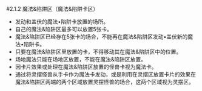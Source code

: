 #2.1.2        魔法&陷阱区（魔法&陷阱卡区）
* 发动和盖伏的魔法•陷阱卡放置的场所。
* 自己的魔法&陷阱区最多可以放置5张卡。
* 魔法&陷阱区已经存在5张卡的场合，不能再在魔法&陷阱区发动•盖伏新的魔法•陷阱卡。
* 只要在魔法&陷阱区里放置的卡，不得移动其在魔法&陷阱区中的位置。
* 场地魔法只能在场地区放置，不能在魔法&陷阱区放置。
* 因卡片效果或处理在魔法&陷阱区放置的怪兽卡视为魔法卡。
* 通过将灵摆怪兽从手卡作为魔法卡发动，或是利用在灵摆区放置卡片的效果在魔法&陷阱区两端的两个区域放置灵摆怪兽的场合，这两个区域视为灵摆区。
